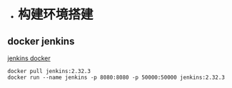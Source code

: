 - # 构建环境搭建

## docker jenkins
[jenkins docker](https://hub.docker.com/_/jenkins/tags)  

```shell
docker pull jenkins:2.32.3
docker run --name jenkins -p 8080:8080 -p 50000:50000 jenkins:2.32.3
```